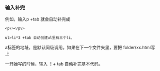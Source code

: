 ### 输入补完
例如，输入p +tab 就会自动补完成
```
<p\></p\>
```
	
```
ul>li*3 +tab 自动创建ul里有三个li。
```

a标签的地址，是默认同级调用。如果在下一个文件夹里，要把 folder/xx.html写上


一开始写的时候，输入 ！+ tab 自动补完基本代码。